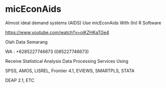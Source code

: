 # micEconAids
Almost ideal demand systems (AIDS) Use micEconAids With (In) R Software

https://www.youtube.com/watch?v=ojKZHKaTGe4

Olah Data Semarang

WA : +6285227746673 (085227746673)

Receive Statistical Analysis Data Processing Services Using

SPSS, AMOS, LISREL, Frontier 4.1, EVIEWS, SMARTPLS, STATA

DEAP 2.1, ETC
